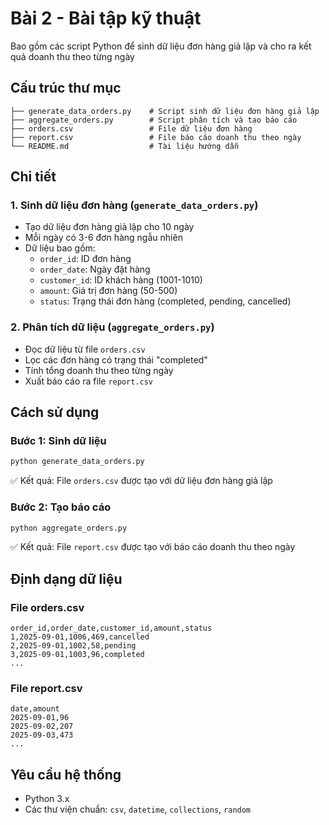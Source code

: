 # Bài 2 - Bài tập kỹ thuật

Bao gồm các script Python để sinh dữ liệu đơn hàng giả lập và cho ra kết quả doanh thu theo từng ngày

## Cấu trúc thư mục

```
├── generate_data_orders.py    # Script sinh dữ liệu đơn hàng giả lập
├── aggregate_orders.py        # Script phân tích và tạo báo cáo
├── orders.csv                 # File dữ liệu đơn hàng
├── report.csv                 # File báo cáo doanh thu theo ngày
└── README.md                  # Tài liệu hướng dẫn
```

## Chi tiết

### 1. Sinh dữ liệu đơn hàng (`generate_data_orders.py`)
- Tạo dữ liệu đơn hàng giả lập cho 10 ngày
- Mỗi ngày có 3-6 đơn hàng ngẫu nhiên
- Dữ liệu bao gồm:
  - `order_id`: ID đơn hàng
  - `order_date`: Ngày đặt hàng
  - `customer_id`: ID khách hàng (1001-1010)
  - `amount`: Giá trị đơn hàng (50-500)
  - `status`: Trạng thái đơn hàng (completed, pending, cancelled)

### 2. Phân tích dữ liệu (`aggregate_orders.py`)
- Đọc dữ liệu từ file `orders.csv`
- Lọc các đơn hàng có trạng thái "completed"
- Tính tổng doanh thu theo từng ngày
- Xuất báo cáo ra file `report.csv`

## Cách sử dụng

### Bước 1: Sinh dữ liệu
```bash
python generate_data_orders.py
```
✅ Kết quả: File `orders.csv` được tạo với dữ liệu đơn hàng giả lập

### Bước 2: Tạo báo cáo
```bash
python aggregate_orders.py
```
✅ Kết quả: File `report.csv` được tạo với báo cáo doanh thu theo ngày

## Định dạng dữ liệu

### File orders.csv
```csv
order_id,order_date,customer_id,amount,status
1,2025-09-01,1006,469,cancelled
2,2025-09-01,1002,58,pending
3,2025-09-01,1003,96,completed
...
```

### File report.csv
```csv
date,amount
2025-09-01,96
2025-09-02,207
2025-09-03,473
...
```

## Yêu cầu hệ thống
- Python 3.x
- Các thư viện chuẩn: `csv`, `datetime`, `collections`, `random`

